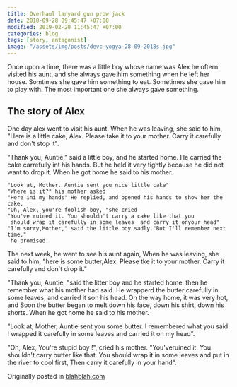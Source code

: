 ```yaml
---
title: Overhaul lanyard gun prow jack 
date: 2018-09-28 09:45:47 +07:00
modified: 2019-02-20 11:45:47 +07:00
categories: blog
tags: [story, antagonist]
image: "/assets/img/posts/devc-yogya-28-09-2018s.jpg"
---
```


Once upon a time, there was a little boy whose name was Alex he oftern visited his aunt, and she always
gave him something when he left her house. Somtimes she gave him something to eat. Sometimes she gave
him to play with. The most important one she always gave something.

## The story of Alex
One day alex went to visit his aunt. When he was leaving, she said to him, "Here is a little cake, Alex. Please take it to your mother. Carry it carefully and don't stop it".

"Thank you, Auntie," said a little boy, and he started home. He carried the cake carrefully int his hands. But he held it very tightly because he did not want to drop it. When he got home he said to his 
mother.

    "Look at, Mother. Auntie sent you nice little cake"
    "Where is it?" his mother asked
    "Here ini my hands" He replied, and opened his hands to show her the cake.
    "Oh, Alex, you're foolish boy, "she cried
    "You've ruined it. You shouldn't carry a cake like that you 
     should wrap it carefully in some leaves  and carry it onyour head"
    "I'm sorry,Mother," said the little boy sadly."But I'll remember next time,"
     he promised.

The next week, he went to see his aunt again, When he was leaving, she said to him, "here is some butter,Alex. Please tke it to your mother. Carry it carefully and don't drop it."

"Thank you, Auntie, "said the litter boy and he started home. then he remember what his mother had said. He wrapperd the butter carefully in some leaves, and carried it son his head. On the way home,
it was very hot, and Soon the butter began to melt down his face, down his shirt, down his shorts. When he got home he said to his mother.

"Look at, Mother, Auntie sent you  some butter. I remembered what you said. I wrapped it carefully in some leaves and carried it on my head".

"Oh, Alex, You're stupid boy !", cried his mother. "You'veruined it. You shouldn't carry butter like that. You should wrap it in some leaves and put in the river to cool first, Then carry it carefully in your hand".


Originally posted in <a href="#">blahblah.com</a>